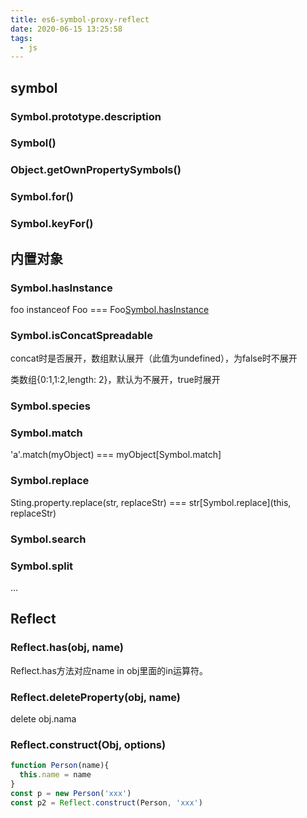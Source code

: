 ```yaml
---
title: es6-symbol-proxy-reflect
date: 2020-06-15 13:25:58
tags:
  - js
---
```

## symbol
### Symbol.prototype.description


### Symbol()

### Object.getOwnPropertySymbols()

### Symbol.for()


### Symbol.keyFor()


## 内置对象
### Symbol.hasInstance
foo instanceof Foo === Foo[Symbol.hasInstance](foo)

### Symbol.isConcatSpreadable
concat时是否展开，数组默认展开（此值为undefined），为false时不展开

类数组{0:1,1:2,length: 2}，默认为不展开，true时展开

### Symbol.species

### Symbol.match

'a'.match(myObject) === myObject[Symbol.match]

### Symbol.replace

Sting.property.replace(str, replaceStr) ===
str[Symbol.replace](this, replaceStr)

### Symbol.search

### Symbol.split

...

## Reflect
### Reflect.has(obj, name)
Reflect.has方法对应name in obj里面的in运算符。

### Reflect.deleteProperty(obj, name)
delete obj.nama

### Reflect.construct(Obj, options)
```js
function Person(name){
  this.name = name
}
const p = new Person('xxx')
const p2 = Reflect.construct(Person, 'xxx')
```
